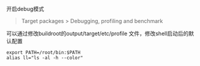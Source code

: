 
开启debug模式
> Target packages > Debugging, profiling and benchmark


可以通过修改buildroot的output/target/etc/profile 文件，修改shell启动后的默认配置
```
export PATH=/root/bin:$PATH
alias ll="ls -al -h --color"
```
